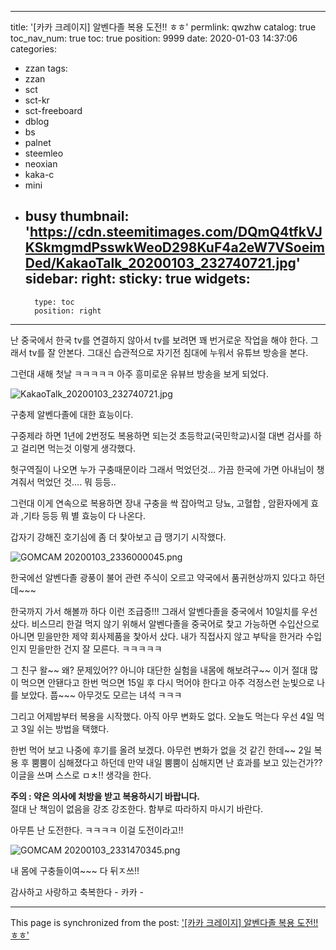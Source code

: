
---
title: '[카카 크레이지]  알벤다졸 복용 도전!! ㅎㅎ'
permlink: qwzhw
catalog: true
toc_nav_num: true
toc: true
position: 9999
date: 2020-01-03 14:37:06
categories:
- zzan
tags:
- zzan
- sct
- sct-kr
- sct-freeboard
- dblog
- bs
- palnet
- steemleo
- neoxian
- kaka-c
- mini
- busy
thumbnail: 'https://cdn.steemitimages.com/DQmQ4tfkVJKSkmgmdPsswkWeoD298KuF4a2eW7VSoeimDed/KakaoTalk_20200103_232740721.jpg'
sidebar:
    right:
        sticky: true
widgets:
    -
        type: toc
        position: right
---


난 중국에서  한국 tv를 연결하지 않아서 
tv를 보려면 꽤 번거로운 작업을 해야 한다. 
그래서 tv를 잘 안본다. 
그대신 습관적으로 자기전 침대에 누워서
유튜브 방송을 본다. 

그런대 새해 첫날  ㅋㅋㅋㅋㅋ
아주 흥미로운 유뷰브 방송을 보게 되었다. 

![KakaoTalk_20200103_232740721.jpg](https://cdn.steemitimages.com/DQmQ4tfkVJKSkmgmdPsswkWeoD298KuF4a2eW7VSoeimDed/KakaoTalk_20200103_232740721.jpg)

구충제 알벤다졸에 대한 효능이다. 

구중제라 하면 1년에 2번정도 복용하면 되는것
초등학교(국민학교)시절 대변 검사를 하고   걸리면
먹는것 이렇게 생각했다. 

헛구역질이 나오면 누가 구충때문이라 그래서
먹었던것...  가끔 한국에 가면 아내님이 챙겨줘서 
먹었던 것....  뭐 등등..

그런대 이게 연속으로 복용하면 장내 구충을 싹 잡아먹고
당뇨, 고혈합 , 암환자에게 효과 ,기타 등등 뭐 별 효능이 다 나온다. 

갑자기 강해진 호기심에 좀 더 찿아보고 
급 땡기기 시작했다. 

![GOMCAM 20200103_2336000045.png](https://cdn.steemitimages.com/DQmSST9bXFzTaXozvALGK8RkCD9vENLkYptPw961VS7s2ho/GOMCAM%2020200103_2336000045.png)

한국에선 알벤다졸 광풍이 불어 관련 주식이 오르고
약국에서 품귀현상까지 있다고 하던데~~~

한국까지  가서 해볼까 하다 이런 조급증!!!
그래서 알벤다졸을 중국에서 10일치를 우선 샀다.
비스므리 한걸 먹지 않기 위해서 알벤다졸을 중국어로 찿고
가능하면 수입산으로 아니면 믿을만한 제약 회사제품을 찿아서
샀다.  내가 직접사지 않고 부탁을 한거라 수입인지 믿을만한 건지
잘 모른다.  ㅋㅋㅋㅋㅋ

그 친구 왈~~ 왜? 문제있어??
아니야 대단한 실험을 내몸에 해보려구~~
이거 절대 많이 먹으면 안됀다고 한번 먹으면 15일 후 
다시 먹어야 한다고 아주 걱정스런 눈빛으로 나를 보았다. 
풉~~~ 아무것도 모르는 녀석 ㅋㅋㅋ

그리고 어제밤부터 복용을 시작했다. 
아직 아무 변화도 없다.  오늘도 먹는다
우선 4일 먹고 3일 쉬는 방법을 택했다. 

한번 먹어 보고 나중에 후기를 올려 보겠다. 
아무런 변화가 없을 것 같긴 한데~~
2일 복용 후 뿜뿜이 심해졌다고 하던데
만약 내일 뿜뿜이 심해지면 난 효과를 보고 있는건가??
이글을 쓰며 스스로 ㅁㅊ!! 생각을 한다. 

**주의 :  약은 의사에 처방을 받고 복용하시기
바랍니다.**  
절대 난 책임이 없음을 강조 강조한다. 
함부로 따라하지 마시기 바란다.

아무튼 난 도전한다.  ㅋㅋㅋㅋ 이걸 도전이라고!!

![GOMCAM 20200103_2331470345.png](https://cdn.steemitimages.com/DQmXaicYVTAahM1roWVXFSTAmGcThbPVqXYjRXoG3JiunXY/GOMCAM%2020200103_2331470345.png)

내 몸에 구충들이여~~~ 다 뒤ㅈ쓰!!

감사하고 사랑하고 축복한다 -  카카 -

- - -

This page is synchronized from the post: ['[카카 크레이지]  알벤다졸 복용 도전!! ㅎㅎ'](https://steemit.com/@kibumh/qwzhw)
